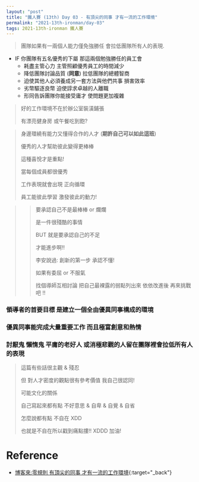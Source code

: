 ```yaml
---
layout: "post"
title: "鐵人賽 (13th) Day 03 - 有頂尖的同事 才有一流的工作環境"
permalink: "2021-13th-ironman/day-03"
tags: 2021-13th-ironman 鐵人賽
---
```


> 團隊如果有一兩個人能力僅免強勝任 會拉低團隊所有人的表現.

- IF 你團隊有五名優秀的下屬 那這兩個勉強勝任的員工會
  - 耗盡主管心力 主管照顧優秀員工的時間減少
  - 降低團隊討論品質 (**同意**) 拉低團隊的總體智商
  - 迫使其他人必須養成另一套方法與他們共事 損害效率
  - 劣幣驅逐良幣 迫使諄求卓越的人離職
  - 形同告訴團隊你能接受庸才 使問題更加複雜

> 好的工作環境不在於辦公室裝潢鋪張
>
> 有漂亮健身房 或午餐吃到飽?

> 身邊環繞有能力又懂得合作的人才 (**期許自己可以如此這班**)
>
> 優秀的人才幫助彼此變得更棒棒
>
> 這種喜悅才是重點!
>
> 當每個成員都很優秀
>
> 工作表現就會出現 正向循環
>
> 員工能彼此學習 激發彼此的動力!

> > 要承認自己不是最棒棒 or 爛爛
> >
> > 是一件很殘酷的事情
> >
> > BUT 就是要承認自己的不足
> >
> > 才能進步啊!!
> >
> > 李安說過: 創新的第一步 承認不懂!
> >
> > 如果有委屈 or 不服氣
> >
> > 找個導師互相討論
> > 把自己最裸露的弱點列出來
> > 依依改進後 再來挑戰吧 !!

### 領導者的首要目標 是建立一個全由優異同事構成的環境

### 優異同事能完成大量重要工作 而且極富創意和熱情

### 討厭鬼 懶惰鬼 平庸的老好人 或消極悲觀的人留在團隊裡會拉低所有人的表現

> 這篇有些話很主觀 & 殘忍
>
> 但 對人才密度的觀點很有參考價值 我自己很認同!
>
> 可能文化的關係
>
> 自己寫起來都有點 不好意思 & 自卑 & 自覺 & 自省
>
> 怎麼說都有點 不自在 XDD
>
> 也就是不自在所以戳到痛點摟!! XDDD 加油!

# Reference

- [博客來:零規則 有頂尖的同事 才有一流的工作環境](https://www.books.com.tw/products/0010873975?sloc=main){:target="\_back"}
